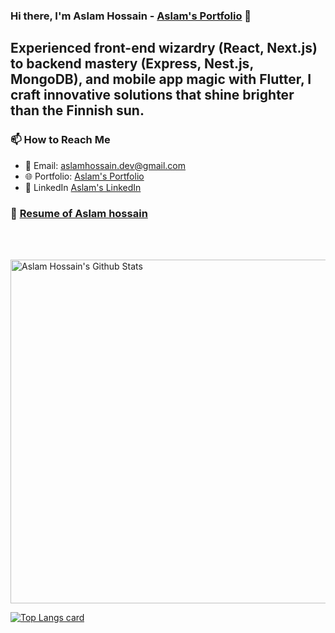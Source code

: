 ### Hi there, I'm Aslam Hossain - [Aslam's Portfolio](https://www.aslamhossain.live/ "Aslam's Portfolio") 👋

## Experienced front-end wizardry (React, Next.js) to backend mastery (Express, Nest.js, MongoDB), and mobile app magic with Flutter, I craft innovative solutions that shine brighter than the Finnish sun.

### 📫 How to Reach Me
* 📧 Email: aslamhossain.dev@gmail.com
* 🌐 Portfolio: [Aslam's Portfolio](https://www.aslamhossain.live/ "Aslam's Portfolio")
* 💼 LinkedIn  [Aslam's LinkedIn](linkedin.com/in/aslamhossain-dev/ "Aslam's LinkedIn")
### 📑 [Resume of Aslam hossain](https://read.cv/aslamhossain)

<br></br>


<img width="550" alt="Aslam Hossain's Github Stats"  src="https://github-readme-stats.vercel.app/api?username=engineer-aslam-hossain&show_icons=true"/>

[![Top Langs card](https://github-readme-stats.vercel.app/api/top-langs/?username=engineer-aslam-hossain&card_width=550)](https://github.com/engineer-aslam-hossain)
